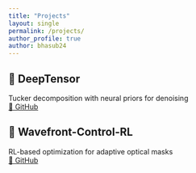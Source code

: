 ```yaml
---
title: "Projects"
layout: single
permalink: /projects/
author_profile: true
author: bhasub24
---
```


## 🧠 DeepTensor  
Tucker decomposition with neural priors for denoising  
[🔗 GitHub](https://github.com/bhasub24/DeepTensor)

## 🤖 Wavefront-Control-RL  
RL-based optimization for adaptive optical masks  
[🔗 GitHub](https://github.com/bhasub24/Wavefront-Control-RL)
